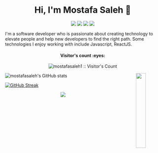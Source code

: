 <h1 align="center">Hi, I'm Mostafa Saleh 👋</h1>
<p align="center">
    <a href="https://www.facebook.com/saleh2011" target="_blank"><img
            src="https://img.shields.io/badge/facebook-%231FA1F1?style=flat&logo=facebook&logoColor=white" /></a>
    <a href="https://www.linkedin.com/in/mostafasaleh5" target="_blank"><img
            src="https://img.shields.io/badge/linkedin-%230177B5?style=flat&logo=linkedin&logoColor=white" /></a>
    <a href="https://www.instagram.com/mostafamsaleh" target="_blank"><img
            src="https://img.shields.io/badge/instagram-%23E4415F?style=flat&logo=instagram&logoColor=white" /></a>
    <a href="https://eng-mostafasaleh.blogspot.com" target="_blank"><img
            src="https://img.shields.io/badge/Website-%230177B5?style=flat&logo=website&logoColor=white" /></a>
</p>

<p width="50%">I'm a software developer who is passionate about creating technology to elevate people and help new
    developers to find
    the right path. Some technologies I enjoy working with include Javascript, ReactJS.</p>
<div align="center">
    <!-- Visitor Count -->
    <h4 align="center">Visitor's count :eyes:</h4>
    <p align="center"><img src="https://profile-counter.glitch.me/{mostafasaleh1}/count.svg"
            alt="mostafasaleh1 :: Visitor's Count" />
    </p>
    <img align="right"
        src="https://blogger.googleusercontent.com/img/b/R29vZ2xl/AVvXsEiEiF2z6L8BPvRr2x9Pdni2E279y1jrRf7JY0ltRcdOuqF5cbLYzlmiYmrvsgzkVYHZG0HkivfKxanmdcr2vgWgEwayG_uCJtsvFw_ApjdVfvf2pqWeGtGlAdNGNxUQJGDC5Nbmsz0iGCG5mVchbytiIo1zZruvDpqIK2_xdN1mK_MOL-hJ7edJ3jz91Q/s1600/1%20circle.png"
        width="25%" />
    <!-- Statistics -->
    <div align="center">
<div align="center">
<div align="left">
  
![mostafasaleh's GitHub stats](https://github-readme-stats.vercel.app/api?username=mostafasaleh1&show_icons=true&theme=radical&count_private=true)

</div>   
<div align="left">

[![GitHub Streak](https://github-readme-streak-stats.herokuapp.com?user=mostafasaleh1&theme=radical)](https://git.io/streak-stats)

</div>

![](https://raw.githubusercontent.com/mostafasaleh1/github-stats/master/generated/languages.svg#gh-dark-mode-only)

</div>
</div>
</div>
